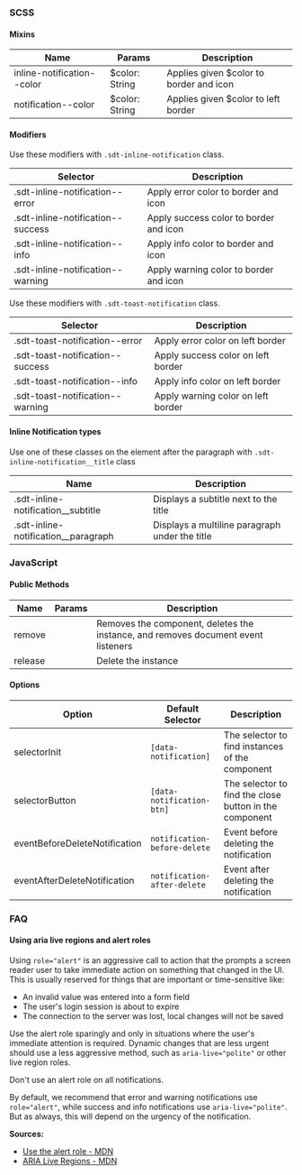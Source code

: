 ### SCSS

#### Mixins

| Name                       | Params         | Description                             |
|----------------------------|----------------|-----------------------------------------|
| inline-notification--color | $color: String | Applies given $color to border and icon |
| notification--color        | $color: String | Applies given $color to left border     |


#### Modifiers

Use these modifiers with `.sdt-inline-notification` class.

| Selector                         | Description                        |
|----------------------------------|------------------------------------|
| .sdt-inline-notification--error   | Apply error color to border and icon   |
| .sdt-inline-notification--success | Apply success color to border and icon |
| .sdt-inline-notification--info    | Apply info color to border and icon    |
| .sdt-inline-notification--warning | Apply warning color to border and icon |

Use these modifiers with `.sdt-toast-notification` class.

| Selector                         | Description                        |
|----------------------------------|------------------------------------|
| .sdt-toast-notification--error   | Apply error color on left border   |
| .sdt-toast-notification--success | Apply success color on left border |
| .sdt-toast-notification--info    | Apply info color on left border    |
| .sdt-toast-notification--warning | Apply warning color on left border |

#### Inline Notification types

Use one of these classes on the element after the paragraph with `.sdt-inline-notification__title` class

| Name                                | Description                                    |
|-------------------------------------|------------------------------------------------|
| .sdt-inline-notification__subtitle  | Displays a subtitle next to the title          |
| .sdt-inline-notification__paragraph | Displays a multiline paragraph under the title |


### JavaScript

#### Public Methods

| Name    | Params | Description                                                                       |
|---------|--------|-----------------------------------------------------------------------------------|
| remove  |        | Removes the component, deletes the instance, and removes document event listeners |
| release |        | Delete the instance                                                               |


#### Options

| Option                        | Default Selector             | Description                                               |
|-------------------------------|------------------------------|-----------------------------------------------------------|
| selectorInit                  | `[data-notification]`        | The selector to find instances of the component           |
| selectorButton                | `[data-notification-btn]`    | The selector to find the close button in the component    |
| eventBeforeDeleteNotification | `notification-before-delete` | Event before deleting the notification                    |
| eventAfterDeleteNotification  | `notification-after-delete`  | Event after deleting the notification                     |


### FAQ 

#### Using aria live regions and alert roles

Using `role="alert"` is an aggressive call to action that the prompts a screen reader user to take immediate action on something that changed in the UI. This is usually reserved for things that are important or time-sensitive like:

- An invalid value was entered into a form field 
- The user's login session is about to expire
- The connection to the server was lost, local changes will not be saved

Use the alert role sparingly and only in situations where the user's immediate attention is required. 
Dynamic changes that are less urgent should use a less aggressive method, such as `aria-live="polite"` or other live region roles. 

Don't use an alert role on all notifications.

By default, we recommend that error and warning notifications use `role="alert"`, while success and info notifications use `aria-live="polite"`. 
But as always, this will depend on the urgency of the notification. 

**Sources:**
- [Use the alert role - MDN](https://developer.mozilla.org/en-US/docs/Web/Accessibility/ARIA/ARIA_Techniques/Using_the_alert_role)
- [ARIA Live Regions - MDN](https://developer.mozilla.org/en-US/docs/Web/Accessibility/ARIA/ARIA_Live_Regions)
